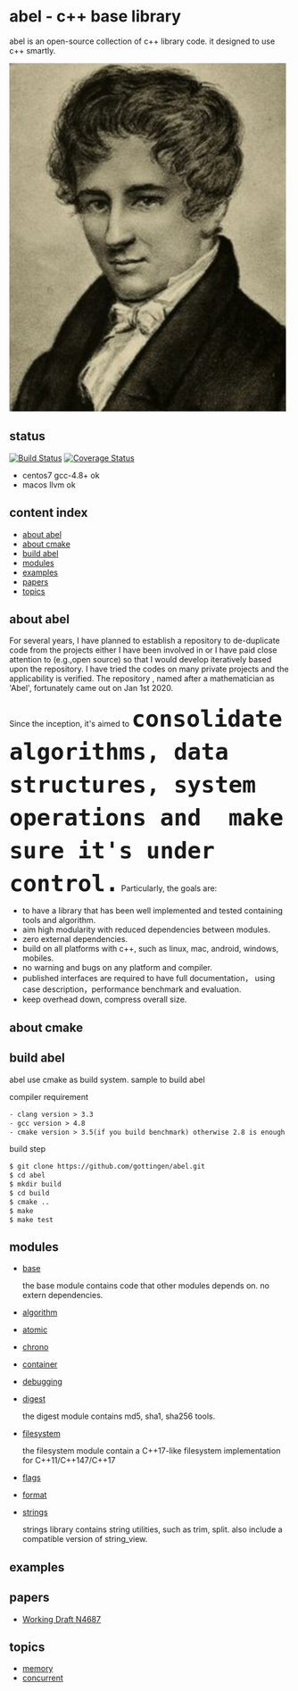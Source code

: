 # abel - c++ base library

abel is an open-source collection of c++ library code. it designed to use c++ smartly.

![abel](https://github.com/gottingen/abel/blob/master/docs/images/abel.png)

## status

[![Build Status](https://www.travis-ci.org/gottingen/abel.svg?branch=master)](https://travis-ci.org/gottingen/abel)
[![Coverage Status](https://coveralls.io/repos/github/gottingen/abel/badge.svg?branch=master)](https://coveralls.io/github/gottingen/abel?branch=master)

* centos7 gcc-4.8+ ok
* macos   llvm     ok

## content index

* [about abel](#about)
* [about cmake](#cmake)
* [build abel](#build)
* [modules](#modules)
* [examples](#examples)
* [papers](#papers)
* [topics](#topics)

<a name="about"> </a>

## about abel

For several years, I have planned to establish a repository to de-duplicate code from the projects either I have been 
involved in or I have paid close attention to (e.g.,open source) so that I would develop iteratively based upon the 
repository. I have tried the codes on many private projects and the applicability is verified. The  repository , named 
after a mathematician as 'Abel', fortunately came out on Jan 1st 2020.


Since the inception, it's aimed to <font size=16> **`consolidate algorithms, data structures, system operations and 
make sure it's under control.`**</font>
Particularly, the goals are:

* to have a library that has been well implemented and tested containing tools and algorithm.
* aim high modularity with reduced dependencies between modules.
* zero external dependencies.
* build on all platforms with c++, such as linux, mac, android, windows, mobiles.
* no warning and bugs on any platform and compiler.
* published interfaces are required to have full documentation， using case description，performance benchmark and evaluation.
* keep overhead down, compress overall size.


<a name="cmake"> </a>
 
## about cmake


<a name="build"> </a>

## build abel

abel use cmake as build system. sample to build abel

compiler requirement

    - clang version > 3.3
    - gcc version > 4.8
    - cmake version > 3.5(if you build benchmark) otherwise 2.8 is enough
build step

    $ git clone https://github.com/gottingen/abel.git
    $ cd abel
    $ mkdir build
    $ cd build
    $ cmake ..
    $ make
    $ make test
    
<a name="modules"> </a>

## modules

* [base](/docs/en/base.md)
    
    the base module contains code that other modules depends on. no extern dependencies.
* [algorithm](/docs/en/algorithm.md)
* [atomic](/docs/en/atomic.md)
* [chrono](/docs/en/chrono.md) 
* [container](/docs/en/container.md)
* [debugging](/docs/en/debugging.md)
* [digest](/docs/en/digest.md) 

    the digest module contains md5, sha1, sha256 tools.
    
* [filesystem](/docs/en/filesystem.md)

    the filesystem module contain a C++17-like filesystem implementation for C++11/C++147/C++17

* [flags](/docs/en/flags.md)
* [format](/docs/en/format.md)
* [strings](/docs/en/strings.md) 

    strings library contains string utilities, such as trim, split. also include a 
    compatible version of string_view.

<a name="examples"> </a>

## examples

<a name="papers"> </a>

## papers

* [Working Draft N4687](/docs/documnet/n4687.pdf)

<a name="topic"> </a>

## topics

* [memory](/docs/en/topic/memory.md) 
* [concurrent](/docs/en/topic/concurrent.md)